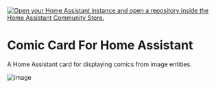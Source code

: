 [![Open your Home Assistant instance and open a repository inside the Home Assistant Community Store.](https://my.home-assistant.io/badges/hacs_repository.svg)](https://my.home-assistant.io/redirect/hacs_repository/?owner=Aasikki&repository=comic-card&category=plugin)
# Comic Card For Home Assistant

A Home Assistant card for displaying comics from image entities.

![image](https://github.com/user-attachments/assets/d82414cd-b84a-4200-87fd-342437bdb2e4)
